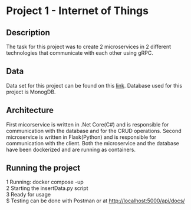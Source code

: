 # Project 1 - Internet of Things

## Description 
The task for this project was to create 2 microservices in 2 different technologies that communicate with each other using gRPC.

## Data
Data set for this project can be found on this [link](https://www.kaggle.com/datasets/deepcontractor/smoke-detection-dataset). Database used for this project is MonogDB. 

## Architecture 
First micorservice is written in .Net Core(C#) and is responsible for communication with the database and for the CRUD operations.
Second microservice is written in Flask(Python) and is responsible for communication with the client.
Both the microservice and the database have been dockerized and are running as containers.

## Running the project
  1 Running: docker compose -up <br>
  2 Starting the insertData.py script <br>
  3 Ready for usage <br>
  $ Testing can be done with Postman or at [http://localhost:5000/api/docs/](http://localhost:5000/api/docs/) <br>

